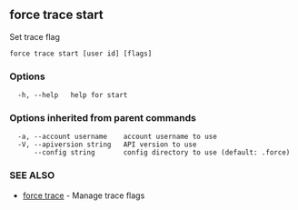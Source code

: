 ## force trace start

Set trace flag

```
force trace start [user id] [flags]
```

### Options

```
  -h, --help   help for start
```

### Options inherited from parent commands

```
  -a, --account username    account username to use
  -V, --apiversion string   API version to use
      --config string       config directory to use (default: .force)
```

### SEE ALSO

* [force trace](force_trace.md)	 - Manage trace flags

